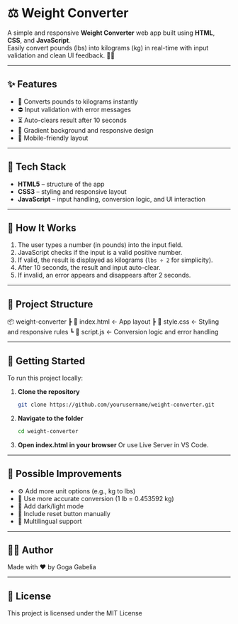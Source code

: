 # ⚖️ Weight Converter

A simple and responsive **Weight Converter** web app built using **HTML**, **CSS**, and **JavaScript**.  
Easily convert pounds (lbs) into kilograms (kg) in real-time with input validation and clean UI feedback. 💪📏

---

## ✨ Features

- 🔢 Converts pounds to kilograms instantly
- ⛔ Input validation with error messages
- ⏳ Auto-clears result after 10 seconds
- 🎨 Gradient background and responsive design
- 📱 Mobile-friendly layout

---


## 🧰 Tech Stack

- **HTML5** – structure of the app
- **CSS3** – styling and responsive layout
- **JavaScript** – input handling, conversion logic, and UI interaction

---

## 🧠 How It Works

1. The user types a number (in pounds) into the input field.
2. JavaScript checks if the input is a valid positive number.
3. If valid, the result is displayed as kilograms (`lbs ÷ 2` for simplicity).
4. After 10 seconds, the result and input auto-clear.
5. If invalid, an error appears and disappears after 2 seconds.

---

## 📁 Project Structure
📦 weight-converter
┣ 📄 index.html ← App layout
┣ 📄 style.css ← Styling and responsive rules
┗ 📄 script.js ← Conversion logic and error handling


---

## 🚀 Getting Started

To run this project locally:

1. **Clone the repository**
   ```bash
   git clone https://github.com/yourusername/weight-converter.git
2. **Navigate to the folder**
   ```bash
   cd weight-converter
3. **Open index.html in your browser**
   Or use Live Server in VS Code.

---

## 🔧 Possible Improvements
- ⚙️ Add more unit options (e.g., kg to lbs)
- 📏 Use more accurate conversion (1 lb = 0.453592 kg)
- 🌙 Add dark/light mode
- 🔁 Include reset button manually
- 💬 Multilingual support

---

## 👨‍💻 Author
Made with ❤️ by Goga Gabelia

--- 

## 📜 License
This project is licensed under the MIT License

